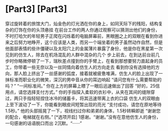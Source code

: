 # [Part3] [Part3]
穿过旋转着的旅馆大门，灿金色的灯光洒在你的身上，如同天际下的残阳，结构复杂的灯饰在你的头顶悬挂
在前台工作的两人你通过观察可以猜测出他们的身份，不时打哈欠的年轻男子正爬在闪烁着的电脑屏幕前，黑眼圈之上的双眼在看到你进来之后努力地睁开，这个应该是人类，而另一个端坐着的男子虽然动作自然，但是他面部表情的些许僵硬以及太阳穴上的金属薄片暴露了身份，他是你在黑星第一次见到的仿生人，除去在机场混乱的人群中混杂的几个
步上前去，在到达前台前几步时你略微停顿了一下，瑞秋差点撞到你的手臂上，在看到那想要努力直起身的员工，你带着一些无奈以及一丝同情向着仿生人的方向走去
看到你没有选择他的方向，那人脸上挤出了一丝感谢的弧度，接着就被疲惫堆满，仿生人的脸上出现了一抹标准而职业化的微笑，深沉的男中音从你的耳边响起
“请问您有什么需要帮助的吗？”
“一间标准间。”
你在上方的屏幕上瞟了一眼后迅速做出了回答
“好的，25信用点，请您选择支付方式。”
你的手指探入柔软的衣衫中，从夹在其间的缝隙穿过，两只手指轻轻捏住冰冷的储蓄卡，将其迅速带离上衣的口袋
仿生人的双眼由上至下波动了一下，你能看到眼皮间短暂出现的亮光
“支付成功，请您在原地等待1.5秒。”
他的头部摇晃了一下，视线扫过你和弟弟的身体，1.5秒转瞬即逝
“谢谢您的配合，电梯就在右侧。”
[*选项开启]
1感谢。“谢谢。”没有在意他仿生人的身份，一句感谢的话语脱口而出
2沉默。“······”